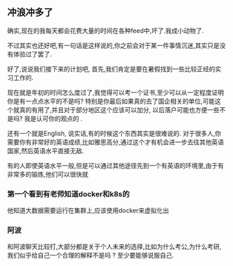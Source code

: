 ## 冲浪冲多了 

确实,现在的我每天都会花费大量的时间在各种feed中,坏了.我成小动物了. 

不过其实也还好吧,有一句话是这样说的,你之前会对于某一件事情沉迷,其实只是没有体验过了罢了.  

好了,说说我们接下来的计划吧, 首先,我们肯定是要在暑假找到一些比较正经的实习工作的. 

现在就是年初的时间怎么度过了,我觉得可以考一个证书,至少可以从一定程度证明你是有一点点水平的不是吗? 特别是你最后如果真的去了国企相关的单位,可能这个就真的有用了,并且对于部分地区这个应该可以加分, 以后落户可能也方便一些不是吗? 我是认可你的观点的 . 


还有一个就是English, 说实话,有的时候这个东西其实是很难说的. 对于很多人,你需要你有非常好的英语成绩,比如雅思高分,通过这个才有机会进一步去往其他英语国家,然后英语水平直接无敌. 

有的人即使英语水平一般,但是可以通过其他途径先到一个有英语的环境里,由于有非常多的锻炼,他们可以很快就

### 第一个看到有老师知道docker和k8s的 

他知道大数据需要运行在集群上,应该使用docker来虚拟化出

### 阿波 

和阿波聊天比较打,大部分都是关于个人未来的选择,比如为什么考公,为什么考研,我们似乎给自己一个合理的解释不是吗 ? 至少要能够说服自己.  

